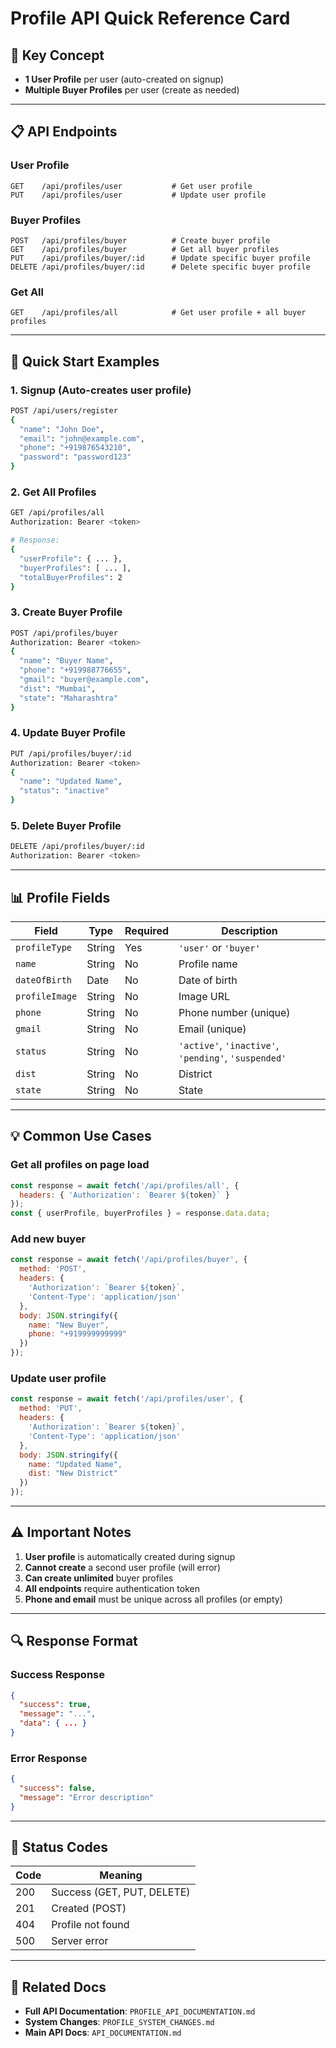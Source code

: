 # Profile API Quick Reference Card

## 🎯 Key Concept
- **1 User Profile** per user (auto-created on signup)
- **Multiple Buyer Profiles** per user (create as needed)

---

## 📋 API Endpoints

### User Profile
```
GET    /api/profiles/user           # Get user profile
PUT    /api/profiles/user           # Update user profile
```

### Buyer Profiles
```
POST   /api/profiles/buyer          # Create buyer profile
GET    /api/profiles/buyer          # Get all buyer profiles
PUT    /api/profiles/buyer/:id      # Update specific buyer profile
DELETE /api/profiles/buyer/:id      # Delete specific buyer profile
```

### Get All
```
GET    /api/profiles/all            # Get user profile + all buyer profiles
```

---

## 🚀 Quick Start Examples

### 1. Signup (Auto-creates user profile)
```bash
POST /api/users/register
{
  "name": "John Doe",
  "email": "john@example.com",
  "phone": "+919876543210",
  "password": "password123"
}
```

### 2. Get All Profiles
```bash
GET /api/profiles/all
Authorization: Bearer <token>

# Response:
{
  "userProfile": { ... },
  "buyerProfiles": [ ... ],
  "totalBuyerProfiles": 2
}
```

### 3. Create Buyer Profile
```bash
POST /api/profiles/buyer
Authorization: Bearer <token>
{
  "name": "Buyer Name",
  "phone": "+919988776655",
  "gmail": "buyer@example.com",
  "dist": "Mumbai",
  "state": "Maharashtra"
}
```

### 4. Update Buyer Profile
```bash
PUT /api/profiles/buyer/:id
Authorization: Bearer <token>
{
  "name": "Updated Name",
  "status": "inactive"
}
```

### 5. Delete Buyer Profile
```bash
DELETE /api/profiles/buyer/:id
Authorization: Bearer <token>
```

---

## 📊 Profile Fields

| Field | Type | Required | Description |
|-------|------|----------|-------------|
| `profileType` | String | Yes | `'user'` or `'buyer'` |
| `name` | String | No | Profile name |
| `dateOfBirth` | Date | No | Date of birth |
| `profileImage` | String | No | Image URL |
| `phone` | String | No | Phone number (unique) |
| `gmail` | String | No | Email (unique) |
| `status` | String | No | `'active'`, `'inactive'`, `'pending'`, `'suspended'` |
| `dist` | String | No | District |
| `state` | String | No | State |

---

## 💡 Common Use Cases

### Get all profiles on page load
```javascript
const response = await fetch('/api/profiles/all', {
  headers: { 'Authorization': `Bearer ${token}` }
});
const { userProfile, buyerProfiles } = response.data.data;
```

### Add new buyer
```javascript
const response = await fetch('/api/profiles/buyer', {
  method: 'POST',
  headers: {
    'Authorization': `Bearer ${token}`,
    'Content-Type': 'application/json'
  },
  body: JSON.stringify({
    name: "New Buyer",
    phone: "+919999999999"
  })
});
```

### Update user profile
```javascript
const response = await fetch('/api/profiles/user', {
  method: 'PUT',
  headers: {
    'Authorization': `Bearer ${token}`,
    'Content-Type': 'application/json'
  },
  body: JSON.stringify({
    name: "Updated Name",
    dist: "New District"
  })
});
```

---

## ⚠️ Important Notes

1. **User profile** is automatically created during signup
2. **Cannot create** a second user profile (will error)
3. **Can create unlimited** buyer profiles
4. **All endpoints** require authentication token
5. **Phone and email** must be unique across all profiles (or empty)

---

## 🔍 Response Format

### Success Response
```json
{
  "success": true,
  "message": "...",
  "data": { ... }
}
```

### Error Response
```json
{
  "success": false,
  "message": "Error description"
}
```

---

## 📱 Status Codes

| Code | Meaning |
|------|---------|
| 200 | Success (GET, PUT, DELETE) |
| 201 | Created (POST) |
| 404 | Profile not found |
| 500 | Server error |

---

## 🔗 Related Docs

- **Full API Documentation**: `PROFILE_API_DOCUMENTATION.md`
- **System Changes**: `PROFILE_SYSTEM_CHANGES.md`
- **Main API Docs**: `API_DOCUMENTATION.md`

